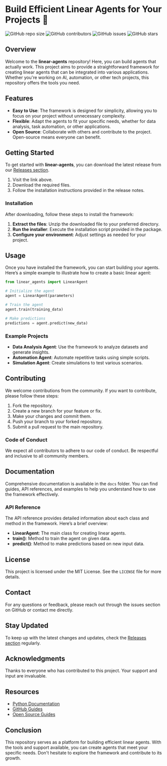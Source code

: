 # Build Efficient Linear Agents for Your Projects 🚀

![GitHub repo size](https://img.shields.io/github/repo-size/kazu-ya-420/linear-agents)
![GitHub contributors](https://img.shields.io/github/contributors/kazu-ya-420/linear-agents)
![GitHub issues](https://img.shields.io/github/issues/kazu-ya-420/linear-agents)
![GitHub stars](https://img.shields.io/github/stars/kazu-ya-420/linear-agents)

## Overview

Welcome to the **linear-agents** repository! Here, you can build agents that actually work. This project aims to provide a straightforward framework for creating linear agents that can be integrated into various applications. Whether you're working on AI, automation, or other tech projects, this repository offers the tools you need.

## Features

- **Easy to Use**: The framework is designed for simplicity, allowing you to focus on your project without unnecessary complexity.
- **Flexible**: Adapt the agents to fit your specific needs, whether for data analysis, task automation, or other applications.
- **Open Source**: Collaborate with others and contribute to the project. Open-source means everyone can benefit.

## Getting Started

To get started with **linear-agents**, you can download the latest release from our [Releases section](https://github.com/kazu-ya-420/linear-agents/releases). 

1. Visit the link above.
2. Download the required files.
3. Follow the installation instructions provided in the release notes.

### Installation

After downloading, follow these steps to install the framework:

1. **Extract the files**: Unzip the downloaded file to your preferred directory.
2. **Run the installer**: Execute the installation script provided in the package.
3. **Configure your environment**: Adjust settings as needed for your project.

## Usage

Once you have installed the framework, you can start building your agents. Here’s a simple example to illustrate how to create a basic linear agent:

```python
from linear_agents import LinearAgent

# Initialize the agent
agent = LinearAgent(parameters)

# Train the agent
agent.train(training_data)

# Make predictions
predictions = agent.predict(new_data)
```

### Example Projects

- **Data Analysis Agent**: Use the framework to analyze datasets and generate insights.
- **Automation Agent**: Automate repetitive tasks using simple scripts.
- **Simulation Agent**: Create simulations to test various scenarios.

## Contributing

We welcome contributions from the community. If you want to contribute, please follow these steps:

1. Fork the repository.
2. Create a new branch for your feature or fix.
3. Make your changes and commit them.
4. Push your branch to your forked repository.
5. Submit a pull request to the main repository.

### Code of Conduct

We expect all contributors to adhere to our code of conduct. Be respectful and inclusive to all community members.

## Documentation

Comprehensive documentation is available in the `docs` folder. You can find guides, API references, and examples to help you understand how to use the framework effectively.

### API Reference

The API reference provides detailed information about each class and method in the framework. Here’s a brief overview:

- **LinearAgent**: The main class for creating linear agents.
- **train()**: Method to train the agent on given data.
- **predict()**: Method to make predictions based on new input data.

## License

This project is licensed under the MIT License. See the `LICENSE` file for more details.

## Contact

For any questions or feedback, please reach out through the issues section on GitHub or contact me directly.

## Stay Updated

To keep up with the latest changes and updates, check the [Releases section](https://github.com/kazu-ya-420/linear-agents/releases) regularly.

## Acknowledgments

Thanks to everyone who has contributed to this project. Your support and input are invaluable.

## Resources

- [Python Documentation](https://docs.python.org/3/)
- [GitHub Guides](https://guides.github.com/)
- [Open Source Guides](https://opensource.guide/)

## Conclusion

This repository serves as a platform for building efficient linear agents. With the tools and support available, you can create agents that meet your specific needs. Don't hesitate to explore the framework and contribute to its growth.